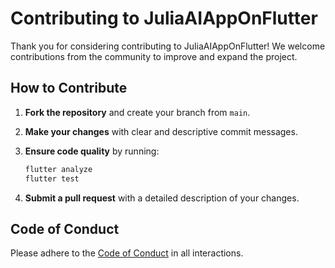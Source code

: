 # Contributing to JuliaAIAppOnFlutter

Thank you for considering contributing to JuliaAIAppOnFlutter! We welcome contributions from the community to improve and expand the project.

## How to Contribute

1. **Fork the repository** and create your branch from `main`.

2. **Make your changes** with clear and descriptive commit messages.

3. **Ensure code quality** by running:

   ```bash
   flutter analyze
   flutter test
   ```

4. **Submit a pull request** with a detailed description of your changes.

## Code of Conduct

Please adhere to the [Code of Conduct](CODE_OF_CONDUCT.md) in all interactions.
